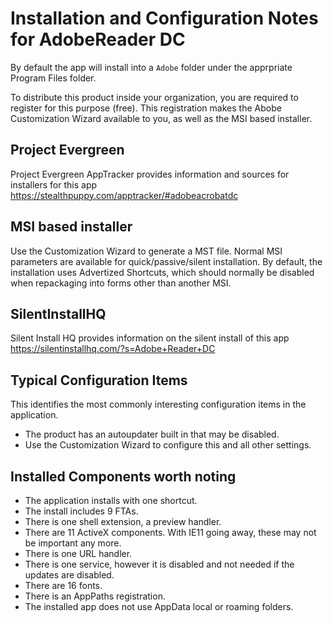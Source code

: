 # Installation and Configuration Notes for AdobeReader DC
By default the app will install into a `Adobe` folder under the apprpriate Program Files folder.

To distribute this product inside your organization, you are required to register for this purpose (free).  This registration makes the Abobe Customization Wizard available to you, as well as the MSI based installer.

## Project Evergreen
Project Evergreen AppTracker provides information and sources for installers for this app https://stealthpuppy.com/apptracker/#adobeacrobatdc  


## MSI based installer

Use the Customization Wizard to generate a MST file. Normal MSI parameters are available for quick/passive/silent installation.  By default, the installation uses Advertized Shortcuts, which should normally be disabled when repackaging into forms other than another MSI.

## SilentInstallHQ
Silent Install HQ provides information on the silent install of this app https://silentinstallhq.com/?s=Adobe+Reader+DC

## Typical Configuration Items 

This identifies the most commonly interesting configuration items in the application.

* The product has an autoupdater built in that may be disabled.
* Use the Customization Wizard to configure this and all other settings.

## Installed Components worth noting

* The application installs with one shortcut. 
* The install includes 9 FTAs.
* There is one shell extension, a preview handler.
* There are 11 ActiveX components.  With IE11 going away, these may not be important any more.
* There is one URL handler.
* There is one service, however it is disabled and not needed if the updates are disabled.
* There are 16 fonts.
* There is an AppPaths registration.
* The installed app does not use AppData local or roaming folders.